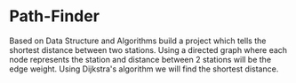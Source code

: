 # Path-Finder
Based on Data Structure and Algorithms build a project which tells the shortest distance between two stations. Using a directed graph where each node represents the station and distance between 2 stations will be the edge weight. Using Dijkstra's algorithm we will find the shortest distance.
